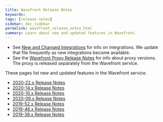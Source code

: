 ```yaml
---
title: Wavefront Release Notes
keywords:
tags: [release notes]
sidebar: doc_sidebar
permalink: wavefront_release_notes.html
summary: Learn about new and updated features in Wavefront.
---
```

* See [New and Changed Integrations](integrations_new_changed.html) for info on integrations. We update that file frequently as new integrations become available.
* See the [Wavefront Proxy Release Notes](proxies_versions.html) for info about proxy versions. The proxy is released separately from the Wavefront service.

These pages list new and updated features in the Wavefront service.

- [2020-22.x Release Notes](2020.22.x_release_notes.html)
- [2020-14.x Release Notes](2020.14.x_release_notes.html)
- [2020-10.x Release Notes](2020.10.x_release_notes.html)
- [2020-06.x Release Notes](2020.06.x_release_notes.html)
- [2019-52.x Release Notes](2019.52.x_release_notes.html)
- [2019-46.x Release Notes](2019.46.x_release_notes.html)
- [2019-38.x Release Notes](2019.38.x_release_notes.html)
